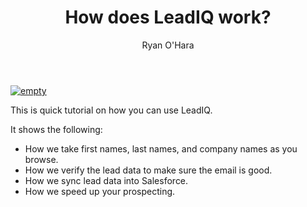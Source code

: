 ﻿---
layout: blog
title: How does LeadIQ work?
description: This is a quick tutorial on how to use LeadIQ to find anyone’s emails, and how it syncs into Salesforce
coverImage: img/crm-help.jpg
publishDate: Dec 19, 2016

author: Ryan O'Hara
authorProfile: Ryan O'Hara has been an early employee at several startups helping them with marketing and prospecting tactics, including Dyn who was acquired by Oracle for $600+ million in 2016. He's had prospecting campaigns featured in Fortune, Mashable, and TheNextWeb. Ryan specializes in branding, business development, prospecting, and coaching people on how to make good digital first impressions. He also mentors two accelerators, The Iron Yard and The Alpha Loft, and hosts The Prospecting Podcast.
authorImage: img/Ryan-OHara-Headshot.png
---

[![empty](/img/palyer-not-found.png)](//play.vidyard.com/pZ4ArZPNzbFxkpKcqprGGS.html?v=3.1.1)

This is quick tutorial on how you can use LeadIQ.

It shows the following:

*   How we take first names, last names, and company names as you browse.
*   How we verify the lead data to make sure the email is good.
*   How we sync lead data into Salesforce.
*   How we speed up your prospecting.